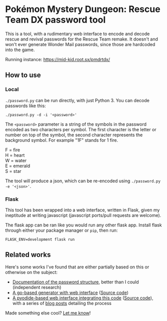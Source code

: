 Pokémon Mystery Dungeon: Rescue Team DX password tool
=====================================================

This is a tool, with a rudimentary web interface to encode and decode rescue and revival passwords for the Rescue Team remake. It doesn't and won't ever generate Wonder Mail passwords, since those are hardcoded into the game.

Running instance: https://mid-kid.root.sx/pmdrtdx/

How to use
----------

### Local

`./password.py` can be run directly, with just Python 3. You can decode passwords like this:
```
./password.py -d -i '<password>'
```
The `<password>` parameter is a string of the symbols in the password encoded as two characters per symbol. The first character is the letter or number on top of the symbol, the second character represents the background symbol. For example "1F" stands for 1 fire.

F = fire  
H = heart  
W = water  
E = emerald  
S = star  

The tool will produce a json, which can be re-encoded using `./password.py -e '<json>'`.


### Flask

This tool has been wrapped into a web interface, written in Flask, given my ineptitude at writing javascript (javascript ports/pull requests are welcome).

The flask app can be ran like you would run any other flask app. Install flask through either your package manager or `pip`, then run:
```
FLASK_ENV=development flask run
```

Related works
-------------

Here's some works I've found that are either partially based on this or otherwise on the subject:
- [Documentation of the password structure](https://gist.github.com/zaksabeast/fed5730156e26fb3e805e234fcbea60b), better than I could (independent research)
- [A go-based generator with web interface](https://pmd-gen.herokuapp.com/) ([Source code](https://github.com/Karthik99999/pmd-gen))
- [A pyodide-based web interface integrating this code](https://tusharc.dev/rescue/) ([Source code](https://github.com/tuchandra/rescue)), with a series of [blog posts](https://tusharc.dev/tags/password-tool.html) detailing the process

Made something else cool? [Let me know](https://github.com/mid-kid/pmdrtdx_passwords/issues)!
